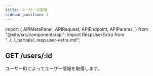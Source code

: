 ```yaml
---
title: ユーザーの取得
sidebar_position: 1
---
```


import {
  APIMetaPanel,
  APIRequest,
  APIEndpoint,
  APIParams,
} from "@site/src/components/api";
import RespUserExtra from "../../_partials/_resp.user-extra.md";

## GET /users/:id

ユーザーIDによってユーザー情報を取得します。

<APIEndpoint url="/users/:id" />

<APIMetaPanel
  scope="PROFILE:READ"
  scopeNote="If the `PHONE:READ` permission granted, you will obtain the user's mobile phone number"
/>

<APIParams p-id="The user's UUID who you are reading." p-id-required={true} />

<APIRequest title="Get User Information by $USER_ID" url="/users/$USER_ID" />

<RespUserExtra />
